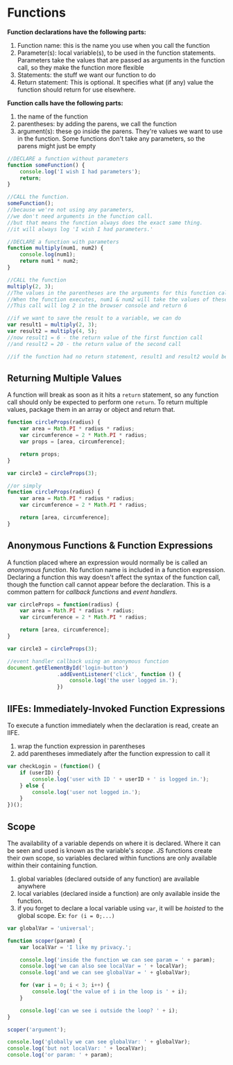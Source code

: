 # Functions

**Function declarations have the following parts:**

1. Function name: this is the name you use when you call the function
2. Parameter(s): local variable(s), to be used in the function statements. Parameters take the values that are passed as arguments in the function call, so they make the function more flexible
3. Statements: the stuff we want our function to do
4. Return statement: This is optional. It specifies what (if any) value the function should return for use elsewhere.

**Function calls have the following parts:**

1. the name of the function
2. parentheses: by adding the parens, we call the function
3. argument(s): these go inside the parens. They're values we want to use in the function. Some functions don't take any parameters, so the parens might just be empty

```javascript
//DECLARE a function without parameters
function someFunction() {
	console.log('I wish I had parameters');
	return;
}

//CALL the function.
someFunction();
//because we're not using any parameters,
//we don't need arguments in the function call.
//but that means the function always does the exact same thing.
//it will always log 'I wish I had parameters.'

//DECLARE a function with parameters
function multiply(num1, num2) {
	console.log(num1);
	return num1 * num2;
}

//CALL the function
multiply(2, 3);
//The values in the parentheses are the arguments for this function call.
//When the function executes, num1 & num2 will take the values of these arguments.
//This call will log 2 in the browser console and return 6

//if we want to save the result to a variable, we can do
var result1 = multiply(2, 3);
var result2 = multiply(4, 5);
//now result1 = 6 - the return value of the first function call
//and result2 = 20 - the return value of the second call

//if the function had no return statement, result1 and result2 would be undefined
```

## Returning Multiple Values
A function will break as soon as it hits a `return` statement, so any function call should only be expected to perform one `return`. To return multiple values, package them in an array or object and return that.

```javascript
function circleProps(radius) {
	var area = Math.PI * radius * radius;
	var circumference = 2 * Math.PI * radius;
	var props = [area, circumference];

	return props;
}

var circle3 = circleProps(3);

//or simply
function circleProps(radius) {
	var area = Math.PI * radius * radius;
	var circumference = 2 * Math.PI * radius;

	return [area, circumference];
}
```

## Anonymous Functions & Function Expressions
A function placed where an expression would normally be is called an *anonymous function*. No function name is included in a function expression. Declaring a function this way doesn't affect the syntax of the function call, though the function call cannot appear before the declaration. This is a common pattern for *callback functions* and *event handlers*.

```javascript
var circleProps = function(radius) {
	var area = Math.PI * radius * radius;
	var circumference = 2 * Math.PI * radius;

	return [area, circumference];
}

var circle3 = circleProps(3);

//event handler callback using an anonymous function
document.getElementById('login-button')
				.addEventListener('click', function () {
					console.log('the user logged in.');
				})
```

## IIFEs: Immediately-Invoked Function Expressions
To execute a function immediately when the declaration is read, create an IIFE.

1. wrap the function expression in parentheses
2. add parentheses immediately after the function expression to call it

```javascript
var checkLogin = (function() {
	if (userID) {
		console.log('user with ID ' + userID + ' is logged in.');
	} else {
		console.log('user not logged in.');
	}
})();
```

## Scope
The availability of a variable depends on where it is declared. Where it can be seen and used is known as the variable's *scope*. JS functions create their own scope, so variables declared within functions are only available within their containing function.

1. global variables (declared outside of any function) are available anywhere
2. local variables (declared inside a function) are only available inside the function.
3. if you forget to declare a local variable using `var`, it will be *hoisted* to the global scope. Ex: `for (i = 0;...)`

```javascript
var globalVar = 'universal';

function scoper(param) {
	var localVar = 'I like my privacy.';

	console.log('inside the function we can see param = ' + param);
	console.log('we can also see localVar = ' + localVar);
	console.log('and we can see globalVar = ' + globalVar);

	for (var i = 0; i < 3; i++) {
		console.log('the value of i in the loop is ' + i);
	}

	console.log('can we see i outside the loop? ' + i);
}

scoper('argument');

console.log('globally we can see globalVar: ' + globalVar);
console.log('but not localVar: ' + localVar);
console.log('or param: ' + param);
```

